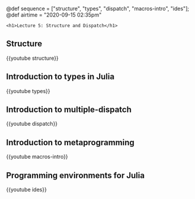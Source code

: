 @def sequence = ["structure", "types", "dispatch", "macros-intro", "ides"];
@def airtime = "2020-09-15 02:35pm"

~~~
<h1>Lecture 5: Structure and Dispatch</h1>
~~~

## Structure

{{youtube structure}}

## Introduction to types in Julia

{{youtube types}}

## Introduction to multiple-dispatch

{{youtube dispatch}}

## Introduction to metaprogramming

{{youtube macros-intro}}


## Programming environments for Julia

{{youtube ides}}
